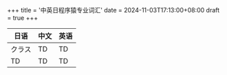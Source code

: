 +++
title = '中英日程序猿专业词汇'
date = 2024-11-03T17:13:00+08:00
draft = true
+++

|  日语  |  中文  |  英语  |
| ---- | ---- | ---- |
|  クラス  |  TD  |  TD  |
|  TD  |  TD  |  TD  |